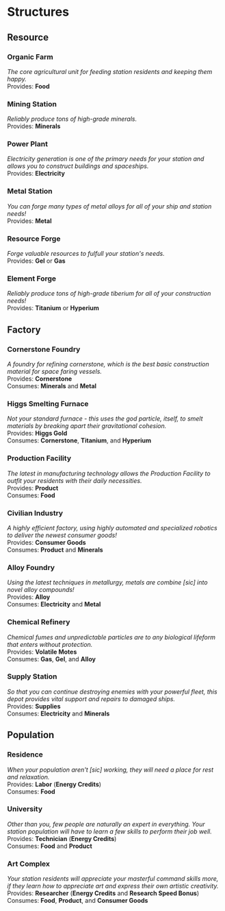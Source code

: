 # Structures

## Resource

### Organic Farm
*The core agricultural unit for feeding station residents and keeping them happy.*  
Provides: **Food**

### Mining Station
*Reliably produce tons of high-grade minerals.*  
Provides: **Minerals**

### Power Plant
*Electricity generation is one of the primary needs for your station and allows you to construct buildings and spaceships.*  
Provides: **Electricity**

### Metal Station
*You can forge many types of metal alloys for all of your ship and station needs!*  
Provides: **Metal**

### Resource Forge
*Forge valuable resources to fulfull your station's needs.*  
Provides: **Gel** or **Gas**

### Element Forge
*Reliably produce tons of high-grade tiberium for all of your construction needs!*  
Provides: **Titanium** or **Hyperium**

## Factory

### Cornerstone Foundry
*A foundry for refining cornerstone, which is the best basic construction material for space faring vessels.*  
Provides: **Cornerstone**  
Consumes: **Minerals** and **Metal**

### Higgs Smelting Furnace
*Not your standard furnace - this uses the god particle, itself, to smelt materials by breaking apart their gravitational cohesion.*  
Provides: **Higgs Gold**  
Consumes: **Cornerstone**, **Titanium**, and **Hyperium**

### Production Facility
*The latest in manufacturing technology allows the Production Facility to outfit your residents with their daily necessities.*  
Provides: **Product**  
Consumes: **Food**

### Civilian Industry
*A highly efficient factory, using highly automated and specialized robotics to deliver the newest consumer goods!*  
Provides: **Consumer Goods**  
Consumes: **Product** and **Minerals**

### Alloy Foundry
*Using the latest techniques in metallurgy, metals are combine [sic] into novel alloy compounds!*  
Provides: **Alloy**  
Consumes: **Electricity** and **Metal**

### Chemical Refinery
*Chemical fumes and unpredictable particles are to any biological lifeform that enters without protection.*  
Provides: **Volatile Motes**  
Consumes: **Gas**, **Gel**, and **Alloy**

### Supply Station
*So that you can continue destroying enemies with your powerful fleet, this depot provides vital support and repairs to damaged ships.*  
Provides: **Supplies**  
Consumes: **Electricity** and **Minerals**

## Population

### Residence
*When your population aren't [sic] working, they will need a place for rest and relaxation.*  
Provides: **Labor** (**Energy Credits**)  
Consumes: **Food**

### University
*Other than you, few people are naturally an expert in everything. Your station population will have to learn a few skills to perform their job well.*  
Provides: **Technician** (**Energy Credits**)  
Consumes: **Food** and **Product**

### Art Complex
*Your station residents will appreciate your masterful command skills more, if they learn how to appreciate art and express their own artistic creativity.*  
Provides: **Researcher** (**Energy Credits** and **Research Speed Bonus**)  
Consumes: **Food**, **Product**, and **Consumer Goods**
